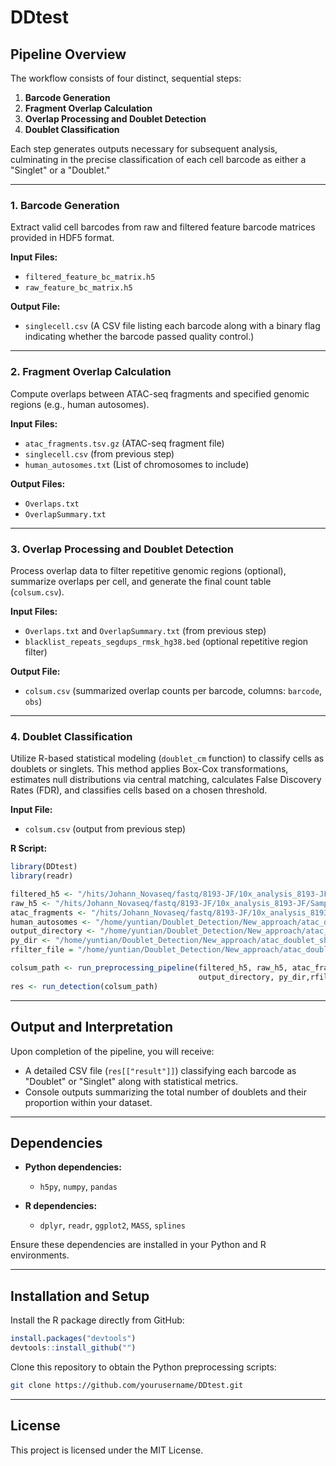 
# DDtest

<!-- badges: start -->
<!-- badges: end -->


## Pipeline Overview

The workflow consists of four distinct, sequential steps:

1. **Barcode Generation**
2. **Fragment Overlap Calculation**
3. **Overlap Processing and Doublet Detection**
4. **Doublet Classification**

Each step generates outputs necessary for subsequent analysis, culminating in the precise classification of each cell barcode as either a "Singlet" or a "Doublet."

---

### 1. Barcode Generation

Extract valid cell barcodes from raw and filtered feature barcode matrices provided in HDF5 format.

**Input Files:**
- `filtered_feature_bc_matrix.h5`
- `raw_feature_bc_matrix.h5`

**Output File:**
- `singlecell.csv` (A CSV file listing each barcode along with a binary flag indicating whether the barcode passed quality control.)

---

### 2. Fragment Overlap Calculation

Compute overlaps between ATAC-seq fragments and specified genomic regions (e.g., human autosomes).

**Input Files:**
- `atac_fragments.tsv.gz` (ATAC-seq fragment file)
- `singlecell.csv` (from previous step)
- `human_autosomes.txt` (List of chromosomes to include)

**Output Files:**
- `Overlaps.txt`
- `OverlapSummary.txt`

---

### 3. Overlap Processing and Doublet Detection

Process overlap data to filter repetitive genomic regions (optional), summarize overlaps per cell, and generate the final count table (`colsum.csv`).

**Input Files:**
- `Overlaps.txt` and `OverlapSummary.txt` (from previous step)
- `blacklist_repeats_segdups_rmsk_hg38.bed` (optional repetitive region filter)

**Output File:**
- `colsum.csv` (summarized overlap counts per barcode, columns: `barcode`, `obs`)

---

### 4. Doublet Classification

Utilize R-based statistical modeling (`doublet_cm` function) to classify cells as doublets or singlets. This method applies Box-Cox transformations, estimates null distributions via central matching, calculates False Discovery Rates (FDR), and classifies cells based on a chosen threshold.

**Input File:**
- `colsum.csv` (output from previous step)

**R Script:**
```R
library(DDtest)
library(readr)

filtered_h5 <- "/hits/Johann_Novaseq/fastq/8193-JF/10x_analysis_8193-JF/Sample_8193-JF-3/filtered_feature_bc_matrix.h5"
raw_h5 <- "/hits/Johann_Novaseq/fastq/8193-JF/10x_analysis_8193-JF/Sample_8193-JF-3/raw_feature_bc_matrix.h5"
atac_fragments <- "/hits/Johann_Novaseq/fastq/8193-JF/10x_analysis_8193-JF/Sample_8193-JF-3/atac_fragments.tsv.gz"
human_autosomes <- "/home/yuntian/Doublet_Detection/New_approach/atac_doublet_sharing_DIG_GSE200417/package_test/human_autosomes.txt"
output_directory <- "/home/yuntian/Doublet_Detection/New_approach/atac_doublet_sharing_DIG_GSE200417/package_test/8193-JF-3"
py_dir <- "/home/yuntian/Doublet_Detection/New_approach/atac_doublet_sharing_DIG_GSE200417/package_test"  # Directory containing the Python scripts
rfilter_file = "/home/yuntian/Doublet_Detection/New_approach/atac_doublet_sharing_DIG_GSE200417/package_test/blacklist_repeats_segdups_rmsk_hg38.bed"

colsum_path <- run_preprocessing_pipeline(filtered_h5, raw_h5, atac_fragments, human_autosomes,
                                          output_directory, py_dir,rfilter_file)
res <- run_detection(colsum_path)
```

---

## Output and Interpretation

Upon completion of the pipeline, you will receive:
- A detailed CSV file (`res[["result"]]`) classifying each barcode as "Doublet" or "Singlet" along with statistical metrics.
- Console outputs summarizing the total number of doublets and their proportion within your dataset.

---

## Dependencies

- **Python dependencies:**
  - `h5py`, `numpy`, `pandas`

- **R dependencies:**
  - `dplyr`, `readr`, `ggplot2`, `MASS`, `splines`

Ensure these dependencies are installed in your Python and R environments.

---

## Installation and Setup

Install the R package directly from GitHub:

```R
install.packages("devtools")
devtools::install_github("")
```

Clone this repository to obtain the Python preprocessing scripts:

```bash
git clone https://github.com/yourusername/DDtest.git
```

---


## License

This project is licensed under the MIT License.



